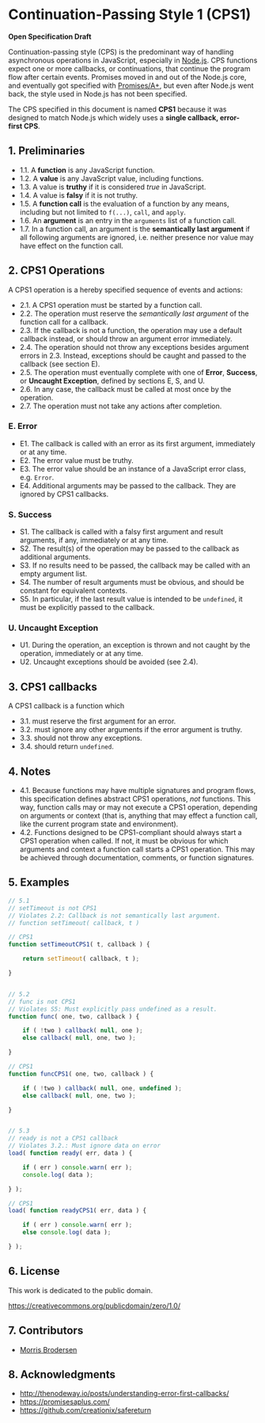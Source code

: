 # Continuation-Passing Style 1 (CPS1)

__Open Specification Draft__

Continuation-passing style (CPS) is the predominant way of handling asynchronous operations in JavaScript, especially in [Node.js](http://nodejs.org/).
CPS functions expect one or more callbacks, or continuations, that continue the program flow after certain events.
Promises moved in and out of the Node.js core,
and eventually got specified with [Promises/A+](https://promisesaplus.com/),
but even after Node.js went back, the style used in Node.js has not been specified.

The CPS specified in this document is named __CPS1__ because it was designed to match Node.js
which widely uses a __single callback, error-first&nbsp;CPS__.


## 1. Preliminaries

- 1.1. A __function__ is any JavaScript function.
- 1.2. A __value__ is any JavaScript value, including functions.
- 1.3. A value is __truthy__ if it is considered _true_ in JavaScript.
- 1.4. A value is __falsy__ if it is not truthy.
- 1.5. A __function call__ is the evaluation of a function by any means,
including but not limited to `f(...)`, `call`, and `apply`.
- 1.6. An __argument__ is an entry in the `arguments` list of a function call.
- 1.7. In a function call, an argument is the __semantically last argument__
if all following arguments are ignored,
i.e. neither presence nor value may have effect on the function call.


## 2. CPS1 Operations

A CPS1 operation is a hereby specified sequence of events and actions:

- 2.1. A CPS1 operation must be started by a function call.
- 2.2. The operation must reserve the _semantically last argument_ of the function call for a callback.
- 2.3. If the callback is not a function,
the operation may use a default callback instead,
or should throw an argument error immediately.
- 2.4. The operation should not throw any exceptions besides argument errors in 2.3.
Instead, exceptions should be caught and passed to the callback (see section E).
- 2.5. The operation must eventually complete with one of __Error__, __Success__, or __Uncaught Exception__, defined by sections E, S, and U.
- 2.6. In any case, the callback must be called at most once by the operation.
- 2.7. The operation must not take any actions after completion.

### E. Error

- E1. The callback is called with an error as its first argument, immediately or at any time.
- E2. The error value must be truthy.
- E3. The error value should be an instance of a JavaScript error class, e.g. `Error`.
- E4. Additional arguments may be passed to the callback. They are ignored by CPS1 callbacks.


### S. Success

- S1. The callback is called with a falsy first argument and result arguments, if any, immediately or at any time.
- S2. The result(s) of the operation may be passed to the callback as additional arguments.
- S3. If no results need to be passed, the callback may be called with an empty argument list.
- S4. The number of result arguments must be obvious, and should be constant for equivalent contexts.
- S5. In particular, if the last result value is intended to be `undefined`, it must be explicitly passed to the callback.


### U. Uncaught Exception

- U1. During the operation, an exception is thrown and not caught by the operation,
immediately or at any time.
- U2. Uncaught exceptions should be avoided (see 2.4).


## 3. CPS1 callbacks

A CPS1 callback is a function which

- 3.1. must reserve the first argument for an error.
- 3.2. must ignore any other arguments if the error argument is truthy.
- 3.3. should not throw any exceptions.
- 3.4. should return `undefined`.


## 4. Notes

- 4.1. Because functions may have multiple signatures and program flows,
this specification defines abstract CPS1 operations, _not_ functions.
This way, function calls may or may not execute a CPS1 operation, depending on arguments or context
(that is, anything that may effect a function call, like the current program state and environment).
- 4.2. Functions designed to be CPS1-compliant should always start a CPS1 operation when called.
If not, it must be obvious for which arguments and context a function call starts a CPS1 operation.
This may be achieved through documentation, comments, or function signatures.



## 5. Examples

```javascript
// 5.1
// setTimeout is not CPS1
// Violates 2.2: Callback is not semantically last argument.
// function setTimeout( callback, t )

// CPS1
function setTimeoutCPS1( t, callback ) {

	return setTimeout( callback, t );

}


// 5.2
// func is not CPS1
// Violates S5: Must explicitly pass undefined as a result.
function func( one, two, callback ) {

	if ( !two ) callback( null, one );
	else callback( null, one, two );

}

// CPS1
function funcCPS1( one, two, callback ) {

	if ( !two ) callback( null, one, undefined );
	else callback( null, one, two );

}


// 5.3
// ready is not a CPS1 callback
// Violates 3.2.: Must ignore data on error
load( function ready( err, data ) {

	if ( err ) console.warn( err );
	console.log( data );

} );

// CPS1
load( function readyCPS1( err, data ) {

	if ( err ) console.warn( err );
	else console.log( data );

} );
```


## 6. License

This work is dedicated to the public domain.

https://creativecommons.org/publicdomain/zero/1.0/


## 7. Contributors

- [Morris Brodersen](mailto:mb@morrisbrodersen.de)


## 8. Acknowledgments

- http://thenodeway.io/posts/understanding-error-first-callbacks/
- https://promisesaplus.com/
- https://github.com/creationix/safereturn
